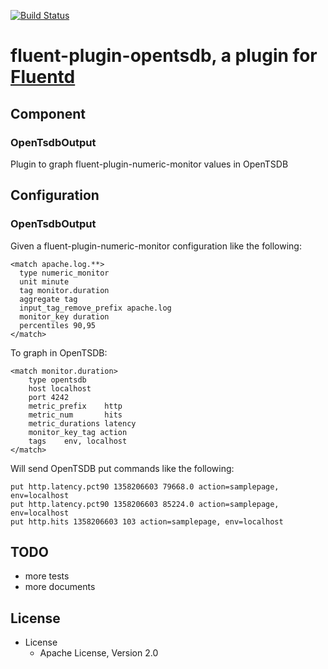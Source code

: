 [![Build Status](https://travis-ci.org/bnugmanov/fluent-plugin-opentsdb.png)](https://travis-ci.org/bnugmanov/fluent-plugin-opentsdb)

# fluent-plugin-opentsdb, a plugin for [Fluentd](http://fluentd.org)

## Component

### OpenTsdbOutput

Plugin to graph fluent-plugin-numeric-monitor values in OpenTSDB

## Configuration

### OpenTsdbOutput

Given a fluent-plugin-numeric-monitor configuration like the following:

    <match apache.log.**>
      type numeric_monitor
      unit minute
      tag monitor.duration
      aggregate tag
      input_tag_remove_prefix apache.log
      monitor_key duration
      percentiles 90,95
    </match>

To graph in OpenTSDB:

	<match monitor.duration>
	    type opentsdb
	    host localhost
	    port 4242
		metric_prefix    http
		metric_num	     hits
		metric_durations latency
		monitor_key_tag	action
		tags	env, localhost
	</match>

Will send OpenTSDB put commands like the following:

	put http.latency.pct90 1358206603 79668.0 action=samplepage, env=localhost
	put http.latency.pct90 1358206603 85224.0 action=samplepage, env=localhost
	put http.hits 1358206603 103 action=samplepage, env=localhost

## TODO

* more tests
* more documents

## License

* License
  * Apache License, Version 2.0
